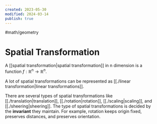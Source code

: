```yaml
---
created: 2023-05-30
modified: 2024-03-14
publish: true
---
```


#math/geometry 
# Spatial Transformation
A [[spatial transformation|spatial transformation]] in n dimension is a function $f: \mathbb{R}^n \rightarrow \mathbb{R}^n$.

A lot of spatial transformations can be represented as [[./linear transformation|linear transformations]].

There are several types of spatial transformations like [[./translation|translation]], [[./rotation|rotation]], [[./scaling|scaling]], and [[./sheering|sheering]]. The type of spatial transformations is decided by the **invariant** they maintain. For example, rotation keeps origin fixed, preserves distances, and preserves orientation.